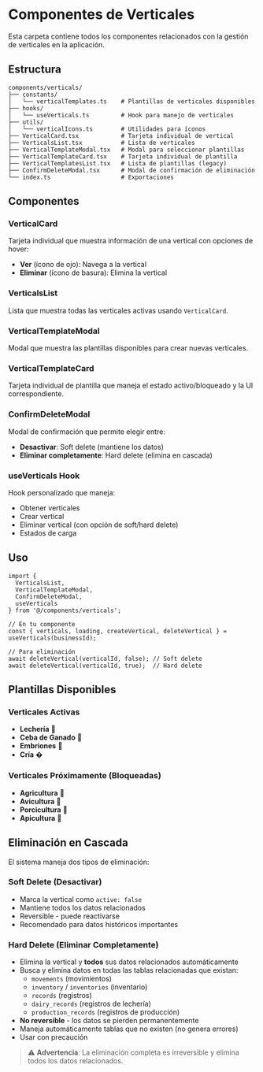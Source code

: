 # Componentes de Verticales

Esta carpeta contiene todos los componentes relacionados con la gestión de verticales en la aplicación.

## Estructura

```
components/verticals/
├── constants/
│   └── verticalTemplates.ts    # Plantillas de verticales disponibles
├── hooks/
│   └── useVerticals.ts         # Hook para manejo de verticales
├── utils/
│   └── verticalIcons.ts        # Utilidades para íconos
├── VerticalCard.tsx            # Tarjeta individual de vertical
├── VerticalsList.tsx           # Lista de verticales
├── VerticalTemplateModal.tsx   # Modal para seleccionar plantillas
├── VerticalTemplateCard.tsx    # Tarjeta individual de plantilla
├── VerticalTemplatesList.tsx   # Lista de plantillas (legacy)
├── ConfirmDeleteModal.tsx      # Modal de confirmación de eliminación
└── index.ts                    # Exportaciones
```

## Componentes

### VerticalCard
Tarjeta individual que muestra información de una vertical con opciones de hover:
- **Ver** (ícono de ojo): Navega a la vertical
- **Eliminar** (ícono de basura): Elimina la vertical

### VerticalsList
Lista que muestra todas las verticales activas usando `VerticalCard`.

### VerticalTemplateModal
Modal que muestra las plantillas disponibles para crear nuevas verticales.

### VerticalTemplateCard
Tarjeta individual de plantilla que maneja el estado activo/bloqueado y la UI correspondiente.

### ConfirmDeleteModal
Modal de confirmación que permite elegir entre:
- **Desactivar**: Soft delete (mantiene los datos)
- **Eliminar completamente**: Hard delete (elimina en cascada)

### useVerticals Hook
Hook personalizado que maneja:
- Obtener verticales
- Crear vertical
- Eliminar vertical (con opción de soft/hard delete)
- Estados de carga

## Uso

```tsx
import { 
  VerticalsList, 
  VerticalTemplateModal, 
  ConfirmDeleteModal,
  useVerticals 
} from '@/components/verticals';

// En tu componente
const { verticals, loading, createVertical, deleteVertical } = useVerticals(businessId);

// Para eliminación
await deleteVertical(verticalId, false); // Soft delete
await deleteVertical(verticalId, true);  // Hard delete
```

## Plantillas Disponibles

### Verticales Activas
- **Lechería** 🥛
- **Ceba de Ganado** 🐄
- **Embriones** 🧬
- **Cría** �

### Verticales Próximamente (Bloqueadas)
- **Agricultura** 🌾
- **Avicultura** 🐔
- **Porcicultura** 🐷
- **Apicultura** 🐝

## Eliminación en Cascada

El sistema maneja dos tipos de eliminación:

### Soft Delete (Desactivar)
- Marca la vertical como `active: false`
- Mantiene todos los datos relacionados
- Reversible - puede reactivarse
- Recomendado para datos históricos importantes

### Hard Delete (Eliminar Completamente)
- Elimina la vertical y **todos** sus datos relacionados automáticamente
- Busca y elimina datos en todas las tablas relacionadas que existan:
  - `movements` (movimientos)
  - `inventory` / `inventories` (inventario)
  - `records` (registros)
  - `dairy_records` (registros de lechería)
  - `production_records` (registros de producción)
- **No reversible** - los datos se pierden permanentemente
- Maneja automáticamente tablas que no existen (no genera errores)
- Usar con precaución

> ⚠️ **Advertencia**: La eliminación completa es irreversible y elimina todos los datos relacionados.

